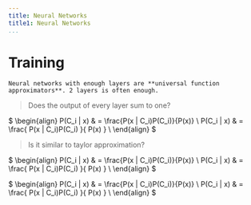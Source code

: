 ```yaml
---
title: Neural Networks
title1: Neural Networks
...
```


# Training

    Neural networks with enough layers are **universal function approximators**. 2 layers is often enough.

> Does the output of every layer sum to one?

$
	\begin{align}
P(C_i | x) & = \frac{P(x | C_i)P(C_i)}{P(x)} \\
P(C_i | x) & = \frac{
    P(x | C_i)P(C_i)
}{
    P(x)
}                                            \\
	\end{align}
$

> Is it similar to taylor approximation?


$
	\begin{align}
    P(C_i | x) & = \frac{P(x | C_i)P(C_i)}{P(x)} \\
    P(C_i | x) & = \frac{
        P(x | C_i)P(C_i)
    }{
        P(x)
    }                                            \\
	\end{align}
$


$
	\begin{align}
P(C_i | x) & = \frac{P(x | C_i)P(C_i)}{P(x)} \\
    P(C_i | x) & = \frac{
        P(x | C_i)P(C_i)
    }{
			P(x)
		}                                            \\
	\end{align}
$








